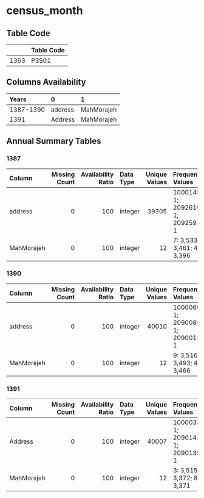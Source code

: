 # census_month

## Table Code

|      | Table Code   |
|-----:|:-------------|
| 1363 | P3S01        |


## Columns Availability

| Years     | 0       | 1          |
|:----------|:--------|:-----------|
| 1387-1390 | address | MahMorajeh |
| 1391      | Address | MahMorajeh |


## Annual Summary Tables

### 1387

| Column     |   Missing Count |   Availability Ratio | Data Type   |   Unique Values | Frequent Values                             |
|:-----------|----------------:|---------------------:|:------------|----------------:|:--------------------------------------------|
| address    |               0 |                  100 | integer     |           39305 | 1000145005: 1; 2092619001: 1; 2092591001: 1 |
| MahMorajeh |               0 |                  100 | integer     |              12 | 7: 3,533; 3: 3,461; 4: 3,396                |


### 1390

| Column     |   Missing Count |   Availability Ratio | Data Type   |   Unique Values | Frequent Values                             |
|:-----------|----------------:|---------------------:|:------------|----------------:|:--------------------------------------------|
| address    |               0 |                  100 | integer     |           40010 | 1000069165: 1; 2090083175: 1; 2090011060: 1 |
| MahMorajeh |               0 |                  100 | integer     |              12 | 9: 3,516; 12: 3,493; 4: 3,466               |


### 1391

| Column     |   Missing Count |   Availability Ratio | Data Type   |   Unique Values | Frequent Values                             |
|:-----------|----------------:|---------------------:|:------------|----------------:|:--------------------------------------------|
| Address    |               0 |                  100 | integer     |           40007 | 1000033120: 1; 2090143069: 1; 2090139127: 1 |
| MahMorajeh |               0 |                  100 | integer     |              12 | 3: 3,515; 5: 3,372; 8: 3,371                |


